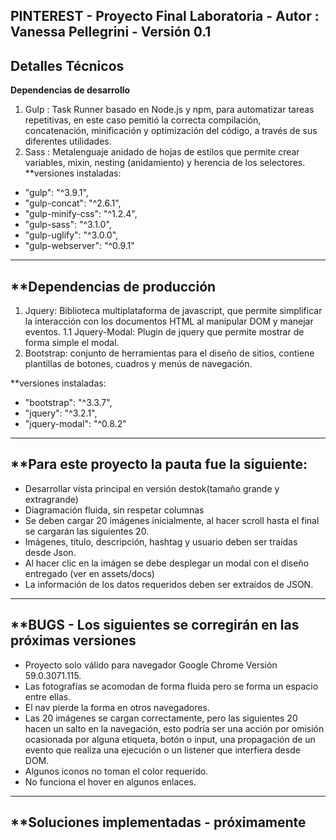 PINTEREST - Proyecto Final Laboratoria - Autor : Vanessa Pellegrini - Versión 0.1
------------------------------------------------------------------------------------------------------
**Detalles Técnicos**
-----------------------------
**Dependencias de desarrollo**
  1. Gulp : Task Runner basado en Node.js y npm, para automatizar tareas repetitivas, en este caso pemitió la correcta compilación,
  concatenación, minificación y optimización del código, a través de sus diferentes utilidades.
  2. Sass : Metalenguaje anidado de hojas de estilos que permite crear variables, mixin, nesting (anidamiento) y herencia de los selectores.
 **versiones instaladas:
   - "gulp": "^3.9.1",
   - "gulp-concat": "^2.6.1",
   - "gulp-minify-css": "^1.2.4",
   - "gulp-sass": "^3.1.0",
   - "gulp-uglify": "^3.0.0",
   - "gulp-webserver": "^0.9.1"
-------------------------------------------------------------------
 **Dependencias de producción
-------------------------------------------------------------------
  1. Jquery: Biblioteca multiplataforma de javascript, que permite simplificar la interacción con los documentos HTML al manipular DOM y
  manejar eventos.
            1.1 Jquery-Modal: Plugin de jquery que permite mostrar de forma simple el modal.
  2. Bootstrap: conjunto de herramientas para el diseño de sitios, contiene plantillas de botones, cuadros y menús de navegación.
  
**versiones instaladas:
- "bootstrap": "^3.3.7",
-  "jquery": "^3.2.1",
-  "jquery-modal": "^0.8.2"
-------------------------------------------------------------------
**Para este proyecto la pauta fue la siguiente:
-------------------------------------------------------------------
* Desarrollar vista principal en versión destok(tamaño grande y extragrande)
* Diagramación fluida, sin respetar columnas
* Se deben cargar 20 imágenes inicialmente, al hacer scroll hasta el final se cargarán las siguientes 20.
* Imágenes, título, descripción, hashtag y usuario deben ser traídas desde Json.
* Al hacer clic en la imágen se debe desplegar un modal con el diseño entregado (ver en assets/docs)
* La información de los datos requeridos deben ser extraídos de JSON.
--------------------------------------------------------------------
**BUGS - Los siguientes se corregirán en las próximas versiones
--------------------------------------------------------------------
* Proyecto solo válido para navegador Google Chrome Versión 59.0.3071.115.
* Las fotografías se acomodan de forma fluida pero se forma un espacio entre ellas.
* El nav pierde la forma en otros navegadores.
* Las 20 imágenes se cargan correctamente, pero las siguientes 20 hacen un salto en la navegación, esto podría ser una acción por omisión ocasionada por alguna etiqueta, botón o input, una propagación de un evento que realiza una ejecución o un
listener que interfiera desde DOM.
* Algunos iconos no toman el color requerido.
* No funciona el hover en algunos enlaces.
---------------------------------------------------------------------
**Soluciones implementadas - próximamente
---------------------------------------------------------------------

  
